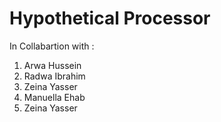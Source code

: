# Hypothetical Processor 

 In Collabartion with :
   1. Arwa Hussein
   2. Radwa Ibrahim
   3. Zeina Yasser
   4. Manuella Ehab
   5. Zeina Yasser
